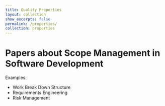 ```yaml
---
title: Quality Properties
layout: collection
show_excerpts: false
permalink: /properties/
collection: properties
---
```


# Papers about Scope Management in Software Development

Examples:
* Work Break Down Structure
* Requirements Engineering
* Risk Management